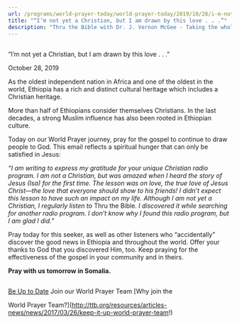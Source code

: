 ```yaml
---
url: /programs/world-prayer-today/world-prayer-today/2019/10/28/i-m-not-yet-a-christian-but-i-am-drawn-by-this-love-.-.--
title: "“I’m not yet a Christian, but I am drawn by this love . . .”"
description: "Thru the Bible with Dr. J. Vernon McGee - Taking the whole Word to the whole world"
---
```







## 
 “I’m not yet a Christian, but I am drawn by this love . . .”


October 28, 2019




As the oldest independent nation in Africa and one of the oldest in the world, Ethiopia has a rich and distinct cultural heritage which includes a Christian heritage. 


More than half of Ethiopians consider themselves Christians. In the last decades, a strong Muslim influence has also been rooted in Ethiopian culture. 


Today on our World Prayer journey, pray for the gospel to continue to draw people to God. This email reflects a spiritual hunger that can only be satisfied in Jesus: 


*“I am writing to express my gratitude for your unique Christian radio program. I am not a Christian, but was amazed when I heard the story of Jesus (Isa) for the first time. The lesson was on love, the true love of Jesus Christ—the love that everyone should show to his friends! I didn’t expect this lesson to have such an impact on my life. Although I am not yet a Christian, I regularly listen to* Thru the Bible. *I discovered it while searching for another radio program. I don’t know why I found this radio program, but I am glad I did.”* 


Pray today for this seeker, as well as other listeners who “accidentally” discover the good news in Ethiopia and throughout the world. Offer your thanks to God that you discovered Him, too. Keep praying for the effectiveness of the gospel in your community and in theirs. 


**Pray with us tomorrow in Somalia.**







## 




[Be Up to Date](http://feeds.feedburner.com/WorldPrayerToday "World Prayer Today RSS Feed")
Join our World Prayer Team
[Why join the  

World Prayer Team?](http://ttb.org/resources/articles-news/news/2017/03/26/keep-it-up-world-prayer-team!)




